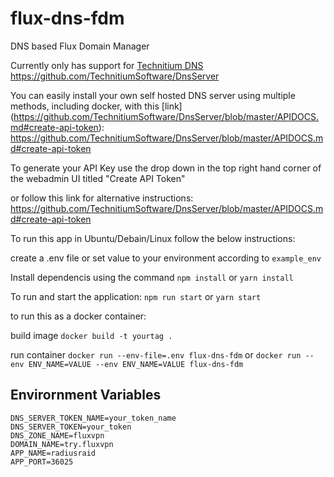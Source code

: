 # flux-dns-fdm

DNS based Flux Domain Manager

Currently only has support for [Technitium DNS](https://github.com/TechnitiumSoftware/DnsServer)
https://github.com/TechnitiumSoftware/DnsServer

You can easily install your own self hosted DNS server using multiple methods, including docker, with this [link] (https://github.com/TechnitiumSoftware/DnsServer/blob/master/APIDOCS.md#create-api-token):
https://github.com/TechnitiumSoftware/DnsServer/blob/master/APIDOCS.md#create-api-token


To generate your API Key use the drop down in the top right hand corner of the webadmin UI titled "Create API Token"

or follow this link for alternative instructions: https://github.com/TechnitiumSoftware/DnsServer/blob/master/APIDOCS.md#create-api-token



To run this app in Ubuntu/Debain/Linux follow the below instructions:

create a .env file or set value to your environment according to `example_env`

Install dependencis using the command `npm install` or `yarn install`

To run and start the application:
`npm run start` or `yarn start`

to run this as a docker container:

build image
`docker build -t yourtag .`

run container
`docker run --env-file=.env flux-dns-fdm`
or `docker run --env ENV_NAME=VALUE --env ENV_NAME=VALUE flux-dns-fdm`


## Envirornment Variables 

```DNS_SERVER_ADDRESS=http://127.0.0.1:5380
DNS_SERVER_TOKEN_NAME=your_token_name
DNS_SERVER_TOKEN=your_token
DNS_ZONE_NAME=fluxvpn
DOMAIN_NAME=try.fluxvpn
APP_NAME=radiusraid
APP_PORT=36025
